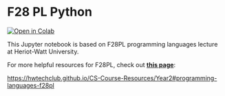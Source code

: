 # F28 PL Python

[![Open in Colab](https://colab.research.google.com/assets/colab-badge.svg)](https://colab.research.google.com/github/KayvanKarim/F28PLPython/blob/master/Python%20Code%20Samples%20From%20the%20Slide.ipynb)

This Jupyter notebook is based on F28PL programming languages lecture at Heriot-Watt University. 

For more helpful resources for F28PL, check out [**this page**](https://hwtechclub.github.io/CS-Course-Resources/Year2#programming-languages-f28pl):

https://hwtechclub.github.io/CS-Course-Resources/Year2#programming-languages-f28pl
